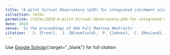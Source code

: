 ```yaml
---
title: "A pilot Virtual Observatory (pVO) for integrated catchment science - Demonstration of national scale modelling of hydrology and biogeochemistry (Invited)"
collection: talks
permalink: /talks/2010-A-pilot-Virtual-Observatory-pVO-for-integrated-catchment-science-Demonstration-of-national-scale-modelling-of-hydrology-and-biogeochemistry-Invited
date: 2010
venue: 'In the proceedings of AGU Fall Meeting Abstracts'
citation: ' J. {Freer},  J. {Bloomfield},  P. {Johnes},  C. {MacLeod},  S. {Reaney}, &quot;A pilot Virtual Observatory (pVO) for integrated catchment science - Demonstration of national scale modelling of hydrology and biogeochemistry (Invited).&quot; In the proceedings of AGU Fall Meeting Abstracts, 2010.'
---
```

Use [Google Scholar](https://scholar.google.com/scholar?q=A+pilot+Virtual+Observatory+(pVO)+for+integrated+catchment+science+++Demonstration+of+national+scale+modelling+of+hydrology+and+biogeochemistry+(Invited)){:target="_blank"} for full citation